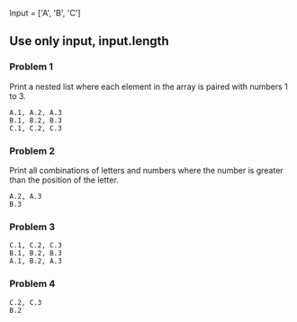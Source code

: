 Input = ['A', 'B', 'C']

## Use only input, input.length

### Problem 1

Print a nested list where each element in the array is paired with numbers 1 to 3.

```
A.1, A.2, A.3
B.1, B.2, B.3
C.1, C.2, C.3
```

### Problem 2

Print all combinations of letters and numbers where the number is greater than the position of the letter.

```
A.2, A.3
B.3
```

### Problem 3

```
C.1, C.2, C.3
B.1, B.2, B.3
A.1, B.2, A.3
```

### Problem 4

```
C.2, C.3
B.2
```

